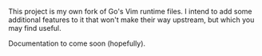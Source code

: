 This project is my own fork of Go's Vim runtime files. I intend to add some additional features to it that won't make their way upstream, but which you may find useful.

Documentation to come soon (hopefully).
